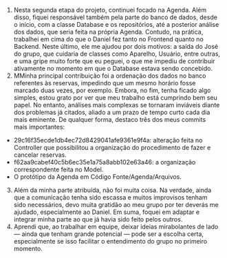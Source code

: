 1) Nesta segunda etapa do projeto, continuei focado na Agenda. Além disso, fiquei responsável também pela parte do banco de dados, desde o início, com a classe Database e os repositórios, até a posterior análise dos dados, que seria feita na própria Agenda. Contudo, na prática, trabalhei em cima do que o Daniel fez tanto no Frontend quanto no Backend. Neste último, ele me ajudou por dois motivos: a saída do José do grupo, que cuidaria de classes como Aparelho, Usuário, entre outras, e uma gripe muito forte que eu peguei, o que me impediu de contribuir ativamente no momento em que o Database estava sendo concebido.
2) MMinha principal contribuição foi a ordenação dos dados no banco referentes às reservas, impedindo que um mesmo horário fosse marcado duas vezes, por exemplo. Embora, no fim, tenha ficado algo simples, estou grato por ver que meu trabalho está cumprindo bem seu papel. No entanto, análises mais complexas se tornaram inviáveis diante dos problemas já citados, aliado a um prazo de tempo curto cada dia mais eminente. De qualquer forma, destaco três dos meus commits mais importantes:
- 29c16f35ecde1db4ec72d8429041afe9361e9f4a: alteração feita no Controller que possibilitou a organização do procedimento de fazer e cancelar reservas.
- f62aa9cabef40c5b6ec35e1a75a8abb102e63a46: a organização correspondente feita no Model.
- O protótipo da Agenda em Código Fonte/Agenda/Arquivos.
3) Além da minha parte atribuída, não foi muita coisa. Na verdade, ainda que a comunicação tenha sido escassa e muitos improvisos tenham sido necessários, devo muita gratidão ao meu grupo por ter deverás me ajudado, especialmente ao Daniel. Em suma, foquei em adaptar e integrar minha parte ao que já havia sido feito pelos outros.
4) Aprendi que, ao trabalhar em equipe, deixar ideias mirabolantes de lado — ainda que tenham grande potencial — pode ser a escolha certa, especialmente se isso facilitar o entendimento do grupo no primeiro momento.
